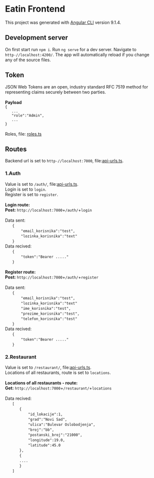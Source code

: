 # Eatin Frontend

This project was generated with [Angular CLI](https://github.com/angular/angular-cli) version 9.1.4.

## Development server

On first start run `npm i`. Run `ng serve` for a dev server. Navigate to `http-//localhost:4200/`. The app will automatically reload if you change any of the source files.

## Token
JSON Web Tokens are an open, industry standard RFC 7519 method for representing claims securely between two parties.<br/><br/>
**Payload** <br/>
`{`<br/> 
`   ...`<br/> 
`   "role":"Admin",`<br/>
`   ...`<br/> 
`}`<br/><br/> 
Roles, file: [roles.ts](https://github.com/nteske/Eatin-Frontend/blob/master/src/app/core/constants/roles.ts)
## Routes

Backend url is set to `http-//localhost:7000`, file:[api-urls.ts](https://github.com/nteske/Eatin-Frontend/blob/master/src/app/core/constants/api-urls.ts).

### 1.Auth
Value is set to `/auth/`, file:[api-urls.ts](https://github.com/nteske/Eatin-Frontend/blob/master/src/app/core/constants/api-urls.ts).<br/> 
Login is set to `login`.<br/> 
Register is set to `register`.<br/> <br/> 
**Login route:**<br/> 
**Post:** `http://localhost:7000`+`/auth/`+`login`<br/> <br/> 
Data sent:<br/> 
&nbsp;&nbsp;&nbsp;&nbsp;&nbsp;&nbsp;`{`<br/> 
&nbsp;&nbsp;&nbsp;&nbsp;&nbsp;&nbsp;`    "email_korisnika":"test",`<br/> 
&nbsp;&nbsp;&nbsp;&nbsp;&nbsp;&nbsp;`    "lozinka_korisnika":"text"`<br/> 
&nbsp;&nbsp;&nbsp;&nbsp;&nbsp;&nbsp;`}`<br/> 
Data recived:<br/> 
&nbsp;&nbsp;&nbsp;&nbsp;&nbsp;&nbsp;`{`<br/> 
&nbsp;&nbsp;&nbsp;&nbsp;&nbsp;&nbsp;`    "token":"Bearer ....."`<br/> 
&nbsp;&nbsp;&nbsp;&nbsp;&nbsp;&nbsp;`}`<br/> <br/> 
**Register route:** <br/> 
**Post:** `http://localhost:7000`+`/auth/`+`register`<br/> <br/> 
Data sent:<br/> 
&nbsp;&nbsp;&nbsp;&nbsp;&nbsp;&nbsp;`{`<br/> 
&nbsp;&nbsp;&nbsp;&nbsp;&nbsp;&nbsp;`    "email_korisnika":"test",`<br/> 
&nbsp;&nbsp;&nbsp;&nbsp;&nbsp;&nbsp;`    "lozinka_korisnika":"text"`<br/> 
&nbsp;&nbsp;&nbsp;&nbsp;&nbsp;&nbsp;`    "ime_korisnika":"test",`<br/> 
&nbsp;&nbsp;&nbsp;&nbsp;&nbsp;&nbsp;`    "prezime_korisnika":"test",`<br/> 
&nbsp;&nbsp;&nbsp;&nbsp;&nbsp;&nbsp;`    "telefon_korisnika":"test"`<br/> 
&nbsp;&nbsp;&nbsp;&nbsp;&nbsp;&nbsp;`}`<br/> 
Data recived:<br/> 
&nbsp;&nbsp;&nbsp;&nbsp;&nbsp;&nbsp;`{`<br/> 
&nbsp;&nbsp;&nbsp;&nbsp;&nbsp;&nbsp;`    "token":"Bearer ....."`<br/> 
&nbsp;&nbsp;&nbsp;&nbsp;&nbsp;&nbsp;`}`<br/> 
### 2.Restaurant
Value is set to `/restaurant/`, file:[api-urls.ts](https://github.com/nteske/Eatin-Frontend/blob/master/src/app/core/constants/api-urls.ts).<br/> 
Locations of all restaurants, route is set to `locations`.<br/><br/>
**Locations of all restaurants - route:** <br/> 
**Get:** `http://localhost:7000`+`/restaurant/`+`locations`<br/> <br/> 
Data recived:<br/> 
&nbsp;&nbsp;&nbsp;&nbsp;&nbsp;&nbsp;`[`<br/> 
&nbsp;&nbsp;&nbsp;&nbsp;&nbsp;&nbsp;&nbsp;&nbsp;&nbsp;&nbsp;&nbsp;&nbsp;`{`<br/> 
&nbsp;&nbsp;&nbsp;&nbsp;&nbsp;&nbsp;&nbsp;&nbsp;&nbsp;&nbsp;&nbsp;&nbsp;`    "id_lokacije":1,`<br/> 
&nbsp;&nbsp;&nbsp;&nbsp;&nbsp;&nbsp;&nbsp;&nbsp;&nbsp;&nbsp;&nbsp;&nbsp;`    "grad":"Novi Sad",`<br/> 
&nbsp;&nbsp;&nbsp;&nbsp;&nbsp;&nbsp;&nbsp;&nbsp;&nbsp;&nbsp;&nbsp;&nbsp;`    "ulica":"Bulevar Oslobodjenja",`<br/> 
&nbsp;&nbsp;&nbsp;&nbsp;&nbsp;&nbsp;&nbsp;&nbsp;&nbsp;&nbsp;&nbsp;&nbsp;`    "broj":"bb",`<br/> 
&nbsp;&nbsp;&nbsp;&nbsp;&nbsp;&nbsp;&nbsp;&nbsp;&nbsp;&nbsp;&nbsp;&nbsp;`    "postanski_broj":"21000",`<br/> 
&nbsp;&nbsp;&nbsp;&nbsp;&nbsp;&nbsp;&nbsp;&nbsp;&nbsp;&nbsp;&nbsp;&nbsp;`    "longitude":19.0,`<br/> 
&nbsp;&nbsp;&nbsp;&nbsp;&nbsp;&nbsp;&nbsp;&nbsp;&nbsp;&nbsp;&nbsp;&nbsp;`    "latitude":45.0`<br/> 
&nbsp;&nbsp;&nbsp;&nbsp;&nbsp;&nbsp;&nbsp;&nbsp;&nbsp;&nbsp;&nbsp;&nbsp;`},`<br/> 
&nbsp;&nbsp;&nbsp;&nbsp;&nbsp;&nbsp;&nbsp;&nbsp;&nbsp;&nbsp;&nbsp;&nbsp;`{`<br/>
&nbsp;&nbsp;&nbsp;&nbsp;&nbsp;&nbsp;&nbsp;&nbsp;&nbsp;&nbsp;&nbsp;&nbsp;`....`<br/> 
&nbsp;&nbsp;&nbsp;&nbsp;&nbsp;&nbsp;&nbsp;&nbsp;&nbsp;&nbsp;&nbsp;&nbsp;`}`<br/> 
&nbsp;&nbsp;&nbsp;&nbsp;&nbsp;&nbsp;`]`<br/> 